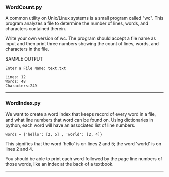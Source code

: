 ### WordCount.py
A common utility on Unix/Linux systems is a small program called "wc".  This program analyzes a file to determine the number of lines, words, and characters contained therein.

Write your own version of wc.  The program should accept a file name as input and then print three numbers showing the count of lines, words, and characters in the file.

SAMPLE OUTPUT
```
Enter a File Name: text.txt

Lines: 12
Words: 48
Characters:249
```
---
### WordIndex.py
We want to create a word index that keeps record of every word in a file, and what line numbers that word can be found on.
Using dictionaries in python, each word will have an associated list of line numbers.
```
words = {'hello': [2, 5] , 'world': [2, 4]}
```
This signifies that the word 'hello' is on lines 2 and 5; the word 'world' is on lines 2 and 4.

You should be able to print each word followed by the page line numbers of those words, like an index at the back of a textbook.

---
